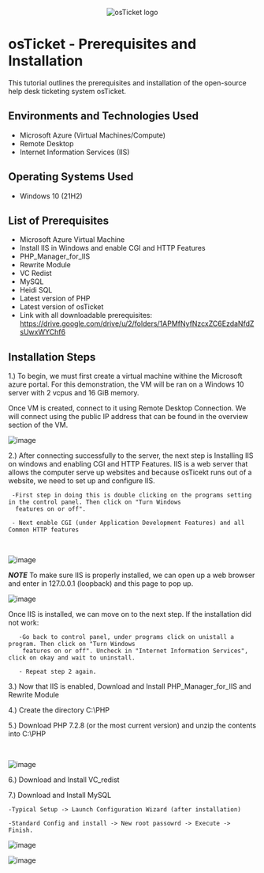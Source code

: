 <p align="center">
<img src="https://i.imgur.com/Clzj7Xs.png" alt="osTicket logo"/>
</p>

<h1>osTicket - Prerequisites and Installation</h1>
This tutorial outlines the prerequisites and installation of the open-source help desk ticketing system osTicket.<br />




<h2>Environments and Technologies Used</h2>

- Microsoft Azure (Virtual Machines/Compute)
- Remote Desktop
- Internet Information Services (IIS)

<h2>Operating Systems Used </h2>

- Windows 10</b> (21H2)

<h2>List of Prerequisites</h2>


- Microsoft Azure Virtual Machine
- Install IIS in Windows and enable CGI and HTTP Features
- PHP_Manager_for_IIS
- Rewrite Module
- VC Redist
- MySQL
- Heidi SQL
- Latest version of PHP
- Latest version of osTicket
- Link with all downloadable prerequisites: https://drive.google.com/drive/u/2/folders/1APMfNyfNzcxZC6EzdaNfdZsUwxWYChf6

<h2>Installation Steps</h2>

1.) To begin, we must first create a virtual machine withine the Microsoft azure portal. For this demonstration, the VM will be ran on a Windows 10 server with 2 vcpus and 16 GiB memory.

Once VM is created, connect to it using Remote Desktop Connection. We will connect using the public IP address that can be found in the overview section of the VM.

![image](https://github.com/akingsley22/osticket-prereqs/assets/138138839/0f27a8ef-f794-4ee8-9e1b-e5018ce4323b)

<p>
2.) After connecting successfully to the server, the next step is Installing IIS on windows and enabling CGI and HTTP Features. IIS is a web server that allows the computer serve up websites and because osTicekt runs out of a website, we need to set up and configure IIS.
     
     -First step in doing this is double clicking on the programs setting in the control panel. Then click on "Turn Windows 
      features on or off".
      
     - Next enable CGI (under Application Development Features) and all Common HTTP features
  
</p>
<br />

<p>

![image](https://github.com/akingsley22/osticket-prereqs/assets/138138839/830d376d-2e9a-4825-a422-4d80becc72dd)

</p>

***NOTE*** To make sure IIS is properly installed, we can open up a web browser and enter in 127.0.0.1 (loopback) and this page to pop up.

![image](https://github.com/akingsley22/osticket-prereqs/assets/138138839/b1cdebf9-ee2a-4e01-9c03-817a890a8a5f)

Once IIS is installed, we can move on to the next step. If the installation did not work:
       
       -Go back to control panel, under programs click on unistall a program. Then click on "Turn Windows 
        features on or off". Uncheck in "Internet Information Services", click on okay and wait to uninstall.
       
       - Repeat step 2 again.
       
<p>
3.) Now that IIS is enabled, Download and Install PHP_Manager_for_IIS and Rewrite Module

4.) Create the directory C:\PHP

5.) Download PHP 7.2.8 (or the most current version) and unzip the contents into C:\PHP
     
</p>
<br />

<p>
     
![image](https://github.com/akingsley22/osticket-prereqs/assets/138138839/6296f9ad-2541-4b29-a533-f23b13e2dcb7)

</p>
<p>
6.) Download and Install VC_redist

7.) Download and Install MySQL

    -Typical Setup -> Launch Configuration Wizard (after installation)
    
    -Standard Config and install -> New root passowrd -> Execute -> Finish.

![image](https://github.com/akingsley22/osticket-prereqs/assets/138138839/be6f35bc-50a3-41c7-b3dd-c177d51b252a)

![image](https://github.com/akingsley22/osticket-prereqs/assets/138138839/a549236b-6fa9-483c-aa7e-93b6bbbb291a)


</p>
<br />
